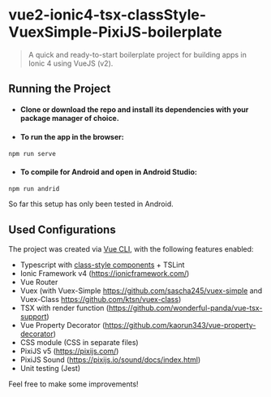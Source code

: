# vue2-ionic4-tsx-classStyle-VuexSimple-PixiJS-boilerplate

> A quick and ready-to-start boilerplate project for building apps in Ionic 4 using VueJS (v2).

## Running the Project

  * #### Clone or download the repo and install its dependencies with your package manager of choice.
  * #### To run the app in the browser:
  ```
  npm run serve
  ```
  * #### To compile for Android and open in Android Studio:
  ```
  npm run andrid
  ```
  
  So far this setup has only been tested in Android.
  
## Used Configurations
The project was created via [Vue CLI](https://github.com/vuejs/vue-cli), with the following features enabled:

* Typescript with [class-style components](https://vuejs.org/v2/guide/typescript.html#Class-Style-Vue-Components) + TSLint
* Ionic Framework v4 (https://ionicframework.com/)
* Vue Router
* Vuex (with Vuex-Simple https://github.com/sascha245/vuex-simple and Vuex-Class https://github.com/ktsn/vuex-class)
* TSX with render function (https://github.com/wonderful-panda/vue-tsx-support)
* Vue Property Decorator (https://github.com/kaorun343/vue-property-decorator)
* CSS module (CSS in separate files)
* PixiJS v5 (https://pixijs.com/)
* PixiJS Sound (https://pixijs.io/sound/docs/index.html)
* Unit testing (Jest)

Feel free to make some improvements!
